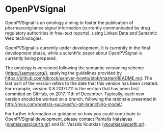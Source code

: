 # OpenPVSignal
OpenPVSignal is an ontology aiming to foster the publication of pharmacovigilance signal information (currently communicated by drug regulatory authorities in free-text reports), using Linked Data and Semantic Web technologies.

OpenPVSignal is currently under development. It is currently in the final development phase, while a scientific paper about OpenPVSignal is currently being prepared.

The ontology is versioned following the semantic versioning scheme (https://semver.org/), applying the guidelines provided by https://github.com/dbrock/semver-howto/blob/master/README.md. The last part of the version refers to the date that this version has been created. For example, version 0.8.20171211 is the vertion that has been first commited on GitHub, on 2017, 11th of December. Typically, each new version should be worked on a branch, following the rationale presented in http://nvie.com/posts/a-successful-git-branching-model/.

For further information or guidance on how you could contribute to OpenPVSignal development, please contact Pantelis Natsiavas (pnatsiavas@certh.gr) and Dr. Vassilis Koutkias (vkoutkias@certh.gr).
